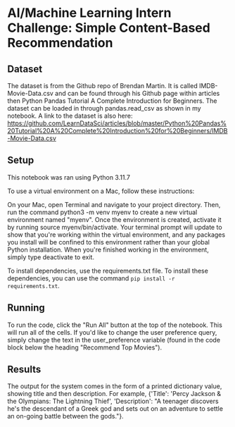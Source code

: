 # AI/Machine Learning Intern Challenge: Simple Content-Based Recommendation

## Dataset

The dataset is from the Github repo of Brendan Martin. It is called IMDB-Movie-Data.csv and can be found through his Github page within articles then Python Pandas Tutorial A Complete Introduction for Beginners. The dataset can be loaded in through pandas.read_csv as shown in my notebook. A link to the dataset is also here: https://github.com/LearnDataSci/articles/blob/master/Python%20Pandas%20Tutorial%20A%20Complete%20Introduction%20for%20Beginners/IMDB-Movie-Data.csv

## Setup

This notebook was ran using Python 3.11.7

To use a virtual environment on a Mac, follow these instructions:

On your Mac, open Terminal and navigate to your project directory. Then, run the command python3 -m venv myenv to create a new virtual environment named "myenv". Once the environment is created, activate it by running source myenv/bin/activate. Your terminal prompt will update to show that you're working within the virtual environment, and any packages you install will be confined to this environment rather than your global Python installation. When you're finished working in the environment, simply type deactivate to exit.

To install dependencies, use the requirements.txt file. To install these dependencies, you can use the command `pip install -r requirements.txt`.

## Running
To run the code, click the "Run All" button at the top of the notebook. This will run all of the cells. If you'd like to change the user preference query, simply change the text in the user_preference variable (found in the code block below the heading "Recommend Top Movies").

## Results

The output for the system comes in the form of a printed dictionary value, showing title and then description. For example,
{'Title': 'Percy Jackson & the Olympians: The Lightning Thief', 'Description': "A teenager discovers he's the descendant of a Greek god and sets out on an adventure to settle an on-going battle between the gods."}.